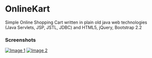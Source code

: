 OnlineKart
==========

Simple Online Shopping Cart written in plain old java web technologies (Java Servlets, JSP, JSTL, JDBC)
and HTML5, jQuery, Bootstrap 2.2

### Screenshots

[![Image 1](https://raw.githubusercontent.com/SaiUpadhyayula/OnlineKart/master/OnlineKart/WebContent/images/large/100.jpg)](https://raw.githubusercontent.com/SaiUpadhyayula/OnlineKart/master/OnlineKart/WebContent/images/large/100.jpg)
[![Image 2](https://raw.githubusercontent.com/SaiUpadhyayula/OnlineKart/master/OnlineKart/WebContent/images/large/101.jpg)](https://raw.githubusercontent.com/SaiUpadhyayula/OnlineKart/master/OnlineKart/WebContent/images/large/101.jpg)

